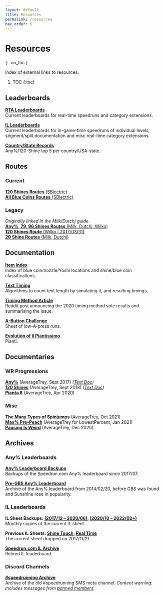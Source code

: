 ```yaml
---
layout: default
title: Resources
permalink: /resources
nav_order: 5
---
```


# Resources
{: .no_toc }

Index of external links to resources.

1. TOC
{:toc}

## Leaderboards
**[RTA Leaderboards](https://www.speedrun.com/sms)**  
Current leaderboards for real-time speedruns and category extensions.

**[IL Leaderboards](https://sunmar.io/il)**  
Current leaderboards for in-game-time speedruns of individual levels, segment/split documentation and misc real-time category extensions.

**[Country/State Records](https://docs.google.com/spreadsheets/d/14ObyYlGo62P_xqgY8vUC11AMMnitdRsWytw0pVUs1jE)**  
Any%/120-Shine top 5 per country/USA-state.
## Routes

### Current
[**120 Shines Routes** (SBlectric)](https://docs.google.com/spreadsheets/d/1y_VvwcecK4O2TzQZbo9z4uDX6y61jUJKUdx82QRyxcA)  
[**All Blue Coins Routes** (SBlectric)](https://docs.google.com/spreadsheets/d/1y_VvwcecK4O2TzQZbo9z4uDX6y61jUJKUdx82QRyxcA)  

### Legacy
*Originally linked in the Milk/Dutchj guide.*  
[**Any%, 79, 96 Shines Routes** (Milk, Dutchj, Wilko)](https://docs.google.com/spreadsheets/d/19wxG81nHkHlGVPRJZJKp8VcxSeGbRZnKmR9lN7jJSwM/edit#gid=1743316251)  
[**120 Shines Route** (Wilko \| 2017/03/31)](https://docs.google.com/spreadsheets/d/1I2gojd6k2-fiDhW92VFG7C6_-CpGjrDS3H2ai8knDEg/edit#gid=0)  
[**20 Shine Routes** (Milk, Dutchj)](https://docs.google.com/spreadsheets/d/19wxG81nHkHlGVPRJZJKp8VcxSeGbRZnKmR9lN7jJSwM/edit#gid=892750369)

## Documentation

**[Item Index](https://docs.google.com/spreadsheets/d/15-r0Nz29ZOKK2_fPq92_fjHUZC5p2k5ePpjk9SxnI_E/)**  
Index of blue coin/nozzle/Yoshi locations and shine/blue coin classifications.

**[Text Timing](https://github.com/smscommunity/text-analysis)**  
Algorithms to count text length by simulating it, and resulting timings.

**[Timing Method Article](https://www.reddit.com/r/speedrun/comments/f8scnj/super_mario_sunshine_hacked_file_now_legal_on/)**  
Reddit post announcing the 2020 timing method vote results and summarising the issue.

**[A-Button Challenge](https://docs.google.com/spreadsheets/d/1j5OVfqqp97LhKHJja96h2SX5ZoFjaHiE7nvXgAYauMI)**  
Sheet of low-A-press runs.

**[Evolution of Il Piantissimo](https://imgur.com/a/Zrfw9)**  
Pianti.

## Documentaries

### WR Progressions
**[Any%](https://youtu.be/oudZMniib08)** (AverageTrey, Sept 2017) *([Text Doc](https://www.speedrun.com/sms/guide/8c1vn))*  
**[120 Shines](hhttps://youtu.be/oHg4oTMu5Yc)** (AverageTrey, Sept 2018) *([Text Doc](https://www.speedrun.com/sms/guide/0agv7))*  
**[Pianta 6](https://youtu.be/lcS_OFIEQQo)** (AverageTrey, Apr 2020)  

### Misc
**[The Many Types of Spinjumps](https://youtu.be/zlG8El1UUVc)** (AverageTrey, Oct 2021)  
**[Max% Pre-Peach](https://youtu.be/IEOTh5Plf3w)** (AverageTrey for LowestPercent, Jan 2021)  
**[Pausing Is Weird](https://youtu.be/5BC_eRUNayA)** (AverageTrey, Dec 2020)  

## Archives

### Any% Leaderboards
**[Any% Leaderboard Backups](https://archive.md/https://www.speedrun.com/sms)**  
Backups of the Speedrun.com Any% leaderboard since 2017/07.

**[Pre-GBS Any% Leaderboard](https://docs.google.com/spreadsheets/u/1/d/e/2PACX-1vTJp08lbpeHTszu_WrYnRTwy0KbAxDJwSYBjxi6LuJG7iQT6gWYwWcreCitKOB3lW8rPCENeGA_mr_O/pubhtml?gid=1446204419&single=true)**  
Archive of the Any% leaderboard from 2014/02/20, before GBS was found and Sunshine rose in popularity.

### IL Leaderboards
**IL Sheet Backups: [(2017/12 – 2020/06)](https://drive.google.com/drive/folders/14mht3IvI2_HHumptD8eeihrlWf0XpARV), [(2020/10 – 2022/02+)](https://drive.google.com/drive/u/0/folders/1yDb0_H9hWTMP0K8jnXF2ciwKwyAe5LB-)**  
Monthly copies of the current IL sheet.

**Previous IL Sheets: [Shine Touch](https://docs.google.com/spreadsheets/d/1VAnfcIXF0yIkr7wkIgHOLFPNXNWaCo3MwTNjUutMom4), [Real Time](https://docs.google.com/spreadsheets/d/1Aj9LVDlZCCOoG_llHRmfLuPqkpg5cOsonLf2xNB8xpM)**  
The current sheet dropped on 2017/11/21.

**[Speedrun.com IL Archive](https://docs.google.com/spreadsheets/d/1saxi0Yi2FLM4sJq8VpdEJJO5ZLOvYLcJGYUvmiBwJWg)**  
Retired IL leaderboard.

### Discord Channels
**[#speedrunning Archive](https://smscommunity.github.io/sms-guide/archive/speedrunning-dht)**  
Archive of the old #speedrunning SMS meta channel. *Content warning: includes messages from [banned members](https://docs.google.com/document/d/1ZQshMWOFCoUXFdjAYHxfwPzXGZOHEJ74_v10K78jLcg).*
